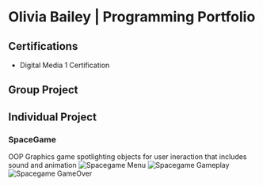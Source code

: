 # Olivia Bailey | Programming Portfolio

## Certifications
* Digital Media 1 Certification

## Group Project

## Individual Project

### SpaceGame
OOP Graphics game spotlighting objects for user ineraction that includes sound and animation
![Spacegame Menu]()
![Spacegame Gameplay]()
![Spacegame GameOver]()

